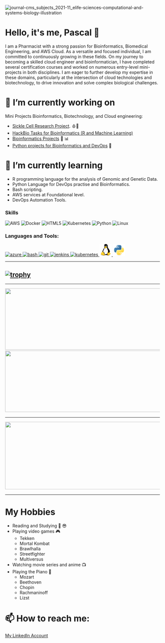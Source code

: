 ![journal-cms_subjects_2021-11_elife-sciences-computational-and-systems-biology-illustration](https://github.com/Onaho-Pascal/Onaho-Pascal/assets/156159318/34e8b4da-51b5-425d-98c0-7b40f34ba4e2)





# Hello, it's me, Pascal 👋

I am a Pharmacist with a strong passion for Bioinformatics, Biomedical Engineering, and AWS Cloud. As a versatile and focused individual, I am committed to continuously growing in these fields. On my journey to becoming a skilled cloud engineer and bioinformatician, I have completed several certification courses and worked on numerous entry-level mini-projects in both disciplines. I am eager to further develop my expertise in these domains, particularly at the intersection of cloud technologies and biotechnology, to drive innovation and solve complex biological challenges.
  
  

# 🔭 I’m currently working on
Mini Projects  Bioinformatics, Biotechnology, and Cloud engineering:  
* [Sickle Cell Research Project](https://github.com/Onaho-Pascal/Sickle-Cell-Research). 🩸🧬
* [HackBio Tasks for Bioinformatics (R and Machine Learning)](https://github.com/Onaho-Pascal/Hackbio-Internship)
* [Bioinformatics Projects](https://github.com/Onaho-Pascal/Bioinformatics-Projects.git) 🧬 📊
* [Python projects for Bioinformatics and DevOps](https://github.com/Onaho-Pascal/Python-Files.git)  🐍


# 🌱 I’m currently learning    

* R programming language for the analysis of Genomic and Genetic Data.
* Python Language for DevOps practise and Bioinformatics.
* Bash scripting.
* AWS services at Foundational level.
* DevOps Automation Tools.
  
### Skills
![AWS](https://img.shields.io/badge/AWS-%23FF9900.svg?style=for-the-badge&logo=amazon-aws&logoColor=white)
![Docker](https://img.shields.io/badge/docker-%230db7ed.svg?style=for-the-badge&logo=docker&logoColor=white)
![HTML5](https://img.shields.io/badge/html5-%23E34F26.svg?style=for-the-badge&logo=html5&logoColor=white)
![Kubernetes](https://img.shields.io/badge/kubernetes-%23326ce5.svg?style=for-the-badge&logo=kubernetes&logoColor=white)
![Python](https://img.shields.io/badge/python-3670A0?style=for-the-badge&logo=python&logoColor=ffdd54)
![Linux](https://img.shields.io/badge/Linux-FCC624?style=for-the-badge&logo=linux&logoColor=black)


<h3 align="left">Languages and Tools:</h3>
<p align="left"> <a href="https://azure.microsoft.com/en-in/" target="_blank" rel="noreferrer"> <img src="https://www.vectorlogo.zone/logos/microsoft_azure/microsoft_azure-icon.svg" alt="azure" width="40" height="40"/> </a> <a href="https://www.gnu.org/software/bash/" target="_blank" rel="noreferrer"> <img src="https://www.vectorlogo.zone/logos/gnu_bash/gnu_bash-icon.svg" alt="bash" width="40" height="40"/> </a> <a href="https://git-scm.com/" target="_blank" rel="noreferrer"> <img src="https://www.vectorlogo.zone/logos/git-scm/git-scm-icon.svg" alt="git" width="40" height="40"/> </a> <a href="https://www.jenkins.io" target="_blank" rel="noreferrer"> <img src="https://www.vectorlogo.zone/logos/jenkins/jenkins-icon.svg" alt="jenkins" width="40" height="40"/> </a> <a href="https://kubernetes.io" target="_blank" rel="noreferrer"> <img src="https://www.vectorlogo.zone/logos/kubernetes/kubernetes-icon.svg" alt="kubernetes" width="40" height="40"/> </a> <a href="https://www.linux.org/" target="_blank" rel="noreferrer"> <img src="https://raw.githubusercontent.com/devicons/devicon/master/icons/linux/linux-original.svg" alt="linux" width="40" height="40"/> </a> <a href="https://www.python.org" target="_blank" rel="noreferrer"> <img src="https://raw.githubusercontent.com/devicons/devicon/master/icons/python/python-original.svg" alt="python" width="40" height="40"/> </a> </p>

---
[![trophy](https://github-profile-trophy.vercel.app/?username=Onaho-Pascal&title=Stars,Followers,Commits,Repositories,MultipleLang,PullRequest&theme=onedark)](https://github.com/ryo-ma/github-profile-trophy)
---
---

<p align="center">
  <img width="600" height="200" src="https://github-readme-stats.vercel.app/api?username=Onaho-Pascal&show_icons=true&theme=vision-friendly-dark">
  <img width="600" height="200" src="https://github-readme-stats.vercel.app/api/top-langs/?username=Onaho-Pascal&size_weight=0.15&count_weight=0.5&layout=compact&theme=vision-friendly-dark">
</p>


---

  
<p align="center">
  <img width="900" height="220" src="https://streak-stats.demolab.com?user=Onaho-Pascal&theme=highcontrast&hide_border=true&border_radius=5&card_width=800">
</p>


---

  



# My Hobbies
* Reading and Studying 📖 😎
* Playing video games 🎮
  - Tekken
  - Mortal Kombat
  - Brawlhalla
  - Streetfighter
  - Multiversus
* Watching movie series and anime 📺
* Playing the Piano 🎹
  - Mozart
  - Beethoven
  - Chopin
  - Rachmaninoff
  - Lizst
# 📫 How to reach me:
[My LinkedIn Account](https://www.linkedin.com/in/pascalonaho/)
